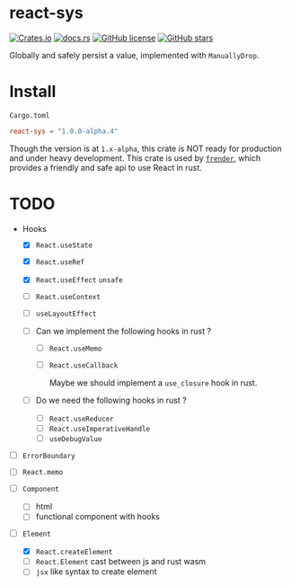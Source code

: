 # react-sys

[![Crates.io](https://img.shields.io/crates/v/react-sys?style=for-the-badge)](https://crates.io/crates/react-sys)
[![docs.rs](https://img.shields.io/docsrs/react-sys/latest?style=for-the-badge)](https://docs.rs/react-sys)
[![GitHub license](https://img.shields.io/github/license/frender-rs/react-sys?style=for-the-badge)](https://github.com/frender-rs/react-sys/blob/main/LICENSE)
[![GitHub stars](https://img.shields.io/github/stars/frender-rs/react-sys?style=for-the-badge)](https://github.com/frender-rs/react-sys/stargazers)

Globally and safely persist a value, implemented with `ManuallyDrop`.

# Install

`Cargo.toml`

```toml
react-sys = "1.0.0-alpha.4"
```

Though the version is at `1.x-alpha`,
this crate is NOT ready for production
and under heavy development.
This crate is used by [`frender`](https://github.com/frender-rs/frender), which provides a friendly and safe api to use React in rust.

# TODO

- Hooks

  - [x] `React.useState`
  - [x] `React.useRef`
  - [x] `React.useEffect` `unsafe`
  - [ ] `React.useContext`
  - [ ] `useLayoutEffect`

  - [ ] Can we implement the following hooks in rust ?

    - [ ] `React.useMemo`
    - [ ] `React.useCallback`

      Maybe we should implement a `use_closure` hook in rust.

  - [ ] Do we need the following hooks in rust ?

    - [ ] `React.useReducer`
    - [ ] `React.useImperativeHandle`
    - [ ] `useDebugValue`

- [ ] `ErrorBoundary`
- [ ] `React.memo`

- [ ] `Component`

  - [ ] html
  - [ ] functional component with hooks

- [ ] `Element`

  - [x] `React.createElement`
  - [ ] `React.Element` cast between js and rust wasm
  - [ ] `jsx` like syntax to create element
